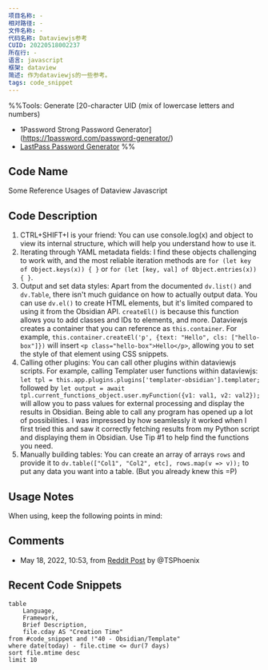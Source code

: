 ```yaml
---
项目名称: -
相对路径: -
文件名称: -
代码名称: Dataviewjs参考
CUID: 20220518002237
所在行: -
语言: javascript
框架: dataview
简述: 作为dataviewjs的一些参考。
tags: code_snippet
---
```

%%Tools: Generate [20-character UID (mix of lowercase letters and numbers)
- 1Password Strong Password Generator](https://1password.com/password-generator/)
- [LastPass Password Generator](https://www.lastpass.com/features/password-generator) %%

## Code Name
Some Reference Usages of Dataview Javascript

## Code Description

1. CTRL+SHIFT+I is your friend: You can use console.log(x) and object to view its internal structure, which will help you understand how to use it.
2. Iterating through YAML metadata fields: I find these objects challenging to work with, and the most reliable iteration methods are `for (let key of Object.keys(x)) { }` or `for (let [key, val] of Object.entries(x)) { }`.
3. Output and set data styles: Apart from the documented `dv.list()` and `dv.Table`, there isn't much guidance on how to actually output data. You can use `dv.el()` to create HTML elements, but it's limited compared to using it from the Obsidian API. `createEl()` is because this function allows you to add classes and IDs to elements, and more. Dataviewjs creates a container that you can reference as `this.container`. For example, `this.container.createEl('p', {text: "Hello", cls: ["hello-box"]})` will insert `<p class="hello-box">Hello</p>`, allowing you to set the style of that element using CSS snippets.
4. Calling other plugins: You can call other plugins within dataviewjs scripts. For example, calling Templater user functions within dataviewjs: `let tpl = this.app.plugins.plugins['templater-obsidian'].templater;` followed by `let output = await tpl.current_functions_object.user.myFunction({v1: val1, v2: val2});` will allow you to pass values for external processing and display the results in Obsidian. Being able to call any program has opened up a lot of possibilities. I was impressed by how seamlessly it worked when I first tried this and saw it correctly fetching results from my Python script and displaying them in Obsidian. Use Tip #1 to help find the functions you need.
5. Manually building tables: You can create an array of arrays `rows` and provide it to `dv.table(["Col1", "Col2", etc], rows.map(v => v));` to put any data you want into a table. (But you already knew this =P)

## Usage Notes
When using, keep the following points in mind:

## Comments
- May 18, 2022, 10:53, from [Reddit Post](https://www.reddit.com/r/ObsidianMD/comments/ur3f7d/holy_hell_dataview/) by @TSPhoenix

## Recent Code Snippets
```dataview
table
    Language,
    Framework,
    Brief Description,
    file.cday AS "Creation Time"
from #code_snippet and !"40 - Obsidian/Template"
where date(today) - file.ctime <= dur(7 days)
sort file.mtime desc
limit 10
